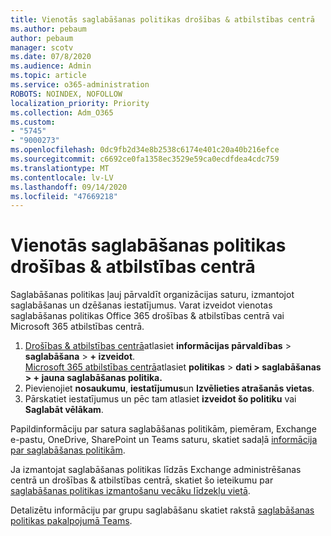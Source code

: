 ```yaml
---
title: Vienotās saglabāšanas politikas drošības & atbilstības centrā
ms.author: pebaum
author: pebaum
manager: scotv
ms.date: 07/8/2020
ms.audience: Admin
ms.topic: article
ms.service: o365-administration
ROBOTS: NOINDEX, NOFOLLOW
localization_priority: Priority
ms.collection: Adm_O365
ms.custom:
- "5745"
- "9000273"
ms.openlocfilehash: 0dc9fb2d34e8b2538c6174e401c20a40b216efce
ms.sourcegitcommit: c6692ce0fa1358ec3529e59ca0ecdfdea4cdc759
ms.translationtype: MT
ms.contentlocale: lv-LV
ms.lasthandoff: 09/14/2020
ms.locfileid: "47669218"
---
```

# <a name="unified-retention-policies-in-the-security--compliance-center"></a>Vienotās saglabāšanas politikas drošības & atbilstības centrā

Saglabāšanas politikas ļauj pārvaldīt organizācijas saturu, izmantojot saglabāšanas un dzēšanas iestatījumus. Varat izveidot vienotas saglabāšanas politikas Office 365 drošības & atbilstības centrā vai Microsoft 365 atbilstības centrā. 

1. [Drošības & atbilstības centrā](https://go.microsoft.com/fwlink/p/?linkid=2077143)atlasiet **informācijas pārvaldības**  >  **saglabāšana**  >  **+ izveidot**. <br/>
    [Microsoft 365 atbilstības centrā](https://go.microsoft.com/fwlink/p/?linkid=2077149)atlasiet **politikas**  >  **dati > saglabāšanas > + jauna saglabāšanas politika.**
2. Pievienojiet **nosaukumu**, **iestatījumus**un **Izvēlieties atrašanās vietas**.
3. Pārskatiet iestatījumus un pēc tam atlasiet **izveidot šo politiku** vai **Saglabāt vēlākam**.  
      
Papildinformāciju par satura saglabāšanas politikām, piemēram, Exchange e-pastu, OneDrive, SharePoint un Teams saturu, skatiet sadaļā [informācija par saglabāšanas politikām](https://go.microsoft.com/fwlink/?linkid=2127785).  
    
Ja izmantojat saglabāšanas politikas līdzās Exchange administrēšanas centrā un drošības & atbilstības centrā, skatiet šo ieteikumu par [saglabāšanas politikas izmantošanu vecāku līdzekļu vietā](https://docs.microsoft.com/microsoft-365/compliance/retention-policies?view=o365-worldwide#use-a-retention-policy-instead-of-older-features).  
    
Detalizētu informāciju par grupu saglabāšanu skatiet rakstā [saglabāšanas politikas pakalpojumā Teams](https://docs.microsoft.com/microsoftteams/retention-policies).